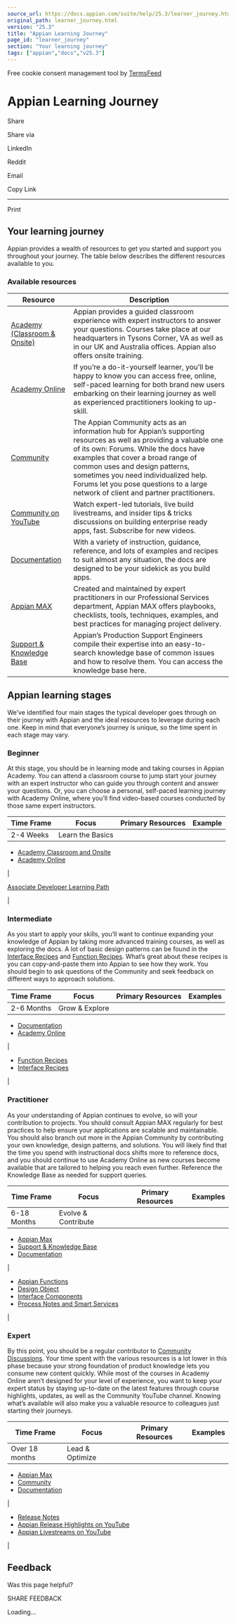 ```yaml
---
source_url: https://docs.appian.com/suite/help/25.3/learner_journey.html
original_path: learner_journey.html
version: "25.3"
title: "Appian Learning Journey"
page_id: "learner_journey"
section: "Your learning journey"
tags: ["appian","docs","v25.3"]
---
```



Free cookie consent management tool by [TermsFeed](https://www.termsfeed.com/)

# Appian Learning Journey

Share

Share via

LinkedIn

Reddit

Email

Copy Link

* * *

Print

## Your learning journey

Appian provides a wealth of resources to get you started and support you throughout your journey. The table below describes the different resources available to you.

### Available resources

| **Resource** | **Description** |
| --- | --- |
| [Academy (Classroom & Onsite)](https://community.appian.com/training/) | Appian provides a guided classroom experience with expert instructors to answer your questions. Courses take place at our headquarters in Tysons Corner, VA as well as in our UK and Australia offices. Appian also offers onsite training. |
| [Academy Online](https://academy.appian.com/) | If you’re a do-it-yourself learner, you’ll be happy to know you can access free, online, self-paced learning for both brand new users embarking on their learning journey as well as experienced practitioners looking to up-skill. |
| [Community](https://community.appian.com/) | The Appian Community acts as an information hub for Appian’s supporting resources as well as providing a valuable one of its own: Forums. While the docs have examples that cover a broad range of common uses and design patterns, sometimes you need individualized help. Forums let you pose questions to a large network of client and partner practitioners. |
| [Community on YouTube](https://www.youtube.com/c/AppianCommunity) | Watch expert-led tutorials, live build livestreams, and insider tips & tricks discussions on building enterprise ready apps, fast. Subscribe for new videos. |
| [Documentation](Appian_Documentation.html) | With a variety of instruction, guidance, reference, and lots of examples and recipes to suit almost any situation, the docs are designed to be your sidekick as you build apps. |
| [Appian MAX](https://community.appian.com/success) | Created and maintained by expert practitioners in our Professional Services department, Appian MAX offers playbooks, checklists, tools, techniques, examples, and best practices for managing project delivery. |
| [Support & Knowledge Base](https://community.appian.com/support/w/kb) | Appian’s Production Support Engineers compile their expertise into an easy-to-search knowledge base of common issues and how to resolve them. You can access the knowledge base here. |

## Appian learning stages

We’ve identified four main stages the typical developer goes through on their journey with Appian and the ideal resources to leverage during each one. Keep in mind that everyone’s journey is unique, so the time spent in each stage may vary.

### Beginner

At this stage, you should be in learning mode and taking courses in Appian Academy. You can attend a classroom course to jump start your journey with an expert instructor who can guide you through content and answer your questions. Or, you can choose a personal, self-paced learning journey with Academy Online, where you’ll find video-based courses conducted by those same expert instructors.

| Time Frame | Focus | Primary Resources | Example |
| --- | --- | --- | --- |
| 2-4 Weeks | Learn the Basics |
-   [Academy Classroom and Onsite](https://community.appian.com/training/)
-   [Academy Online](https://academy.appian.com/)

 |

[Associate Developer Learning Path](https://academy.appian.com/#/curricula/7dc6be23-7518-4285-bfc8-cdbf8d4a4b9d)

 |

### Intermediate

As you start to apply your skills, you’ll want to continue expanding your knowledge of Appian by taking more advanced training courses, as well as exploring the docs. A lot of basic design patterns can be found in the [Interface Recipes](SAIL_Recipes.html) and [Function Recipes](Function_Recipes.html). What’s great about these recipes is you can copy-and-paste them into Appian to see how they work. You should begin to ask questions of the Community and seek feedback on different ways to approach solutions.

| Time Frame | Focus | Primary Resources | Examples |
| --- | --- | --- | --- |
| 2-6 Months | Grow & Explore |
-   [Documentation](Appian_Documentation.html)
-   [Academy Online](https://academy.appian.com/)

 |

-   [Function Recipes](Function_Recipes.html)
-   [Interface Recipes](SAIL_Recipes.html)

 |

### Practitioner

As your understanding of Appian continues to evolve, so will your contribution to projects. You should consult Appian MAX regularly for best practices to help ensure your applications are scalable and maintainable. You should also branch out more in the Appian Community by contributing your own knowledge, design patterns, and solutions. You will likely find that the time you spend with instructional docs shifts more to reference docs, and you should continue to use Academy Online as new courses become available that are tailored to helping you reach even further. Reference the Knowledge Base as needed for support queries.

| Time Frame | Focus | Primary Resources | Examples |
| --- | --- | --- | --- |
| 6-18 Months | Evolve & Contribute |
-   [Appian Max](https://community.appian.com/success)
-   [Support & Knowledge Base](https://community.appian.com/support/w/kb/)
-   [Documentation](Appian_Documentation.html)

 |

-   [Appian Functions](Appian_Functions.html)
-   [Design Object](design-objects.html)
-   [Interface Components](SAIL_Components.html)
-   [Process Notes and Smart Services](Smart_Services.html)

 |

### Expert

By this point, you should be a regular contributor to [Community Discussions](https://community.appian.com/discussions/). Your time spent with the various resources is a lot lower in this phase because your strong foundation of product knowledge lets you consume new content quickly. While most of the courses in Academy Online aren’t designed for your level of experience, you want to keep your expert status by staying up-to-date on the latest features through course highlights, updates, as well as the Community YouTube channel. Knowing what’s available will also make you a valuable resource to colleagues just starting their journeys.

| Time Frame | Focus | Primary Resources | Examples |
| --- | --- | --- | --- |
| Over 18 months | Lead & Optimize |
-   [Appian Max](https://community.appian.com/success)
-   [Community](https://community.appian.com/)
-   [Documentation](Appian_Documentation.html)

 |

-   [Release Notes](Appian_Release_Notes.html)
-   [Appian Release Highlights on YouTube](https://www.youtube.com/playlist?list=PLb9YBzSNgKLPXHBypxpvJJTxGf2FVP9QE)
-   [Appian Livestreams on YouTube](https://www.youtube.com/playlist?list=PLb9YBzSNgKLNCF7NxD8emp-AbMDgyEwBh)

 |

## Feedback

Was this page helpful?

SHARE FEEDBACK

Loading...